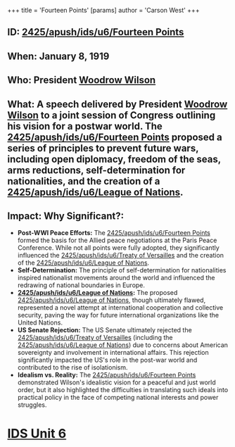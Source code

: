 +++
 title = 'Fourteen Points'
[params]
	author = 'Carson West'
+++
## ID: [2425/apush/ids/u6/Fourteen Points](./../2425/apush/ids/u6/fourteen-points/)

## When: January 8, 1919

## Who: President [Woodrow Wilson](./../woodrow-wilson/)

## What:  A speech delivered by President [Woodrow Wilson](./../woodrow-wilson/) to a joint session of Congress outlining his vision for a postwar world.  The [2425/apush/ids/u6/Fourteen Points](./../2425/apush/ids/u6/fourteen-points/) proposed a series of principles to prevent future wars, including open diplomacy, freedom of the seas, arms reductions, self-determination for nationalities, and the creation of a [2425/apush/ids/u6/League of Nations](./../2425/apush/ids/u6/league-of-nations/).

## Impact: Why Significant?:
* **Post-WWI Peace Efforts:**  The [2425/apush/ids/u6/Fourteen Points](./../2425/apush/ids/u6/fourteen-points/) formed the basis for the Allied peace negotiations at the Paris Peace Conference. While not all points were fully adopted, they significantly influenced the [2425/apush/ids/u6/Treaty of Versailles](./../2425/apush/ids/u6/treaty-of-versailles/) and the creation of the [2425/apush/ids/u6/League of Nations](./../2425/apush/ids/u6/league-of-nations/).
* **Self-Determination:** The principle of self-determination for nationalities inspired nationalist movements around the world and influenced the redrawing of national boundaries in Europe.
* **[2425/apush/ids/u6/League of Nations](./../2425/apush/ids/u6/league-of-nations/):** The proposed [2425/apush/ids/u6/League of Nations](./../2425/apush/ids/u6/league-of-nations/), though ultimately flawed, represented a novel attempt at international cooperation and collective security, paving the way for future international organizations like the United Nations.
* **US Senate Rejection:**  The US Senate ultimately rejected the [2425/apush/ids/u6/Treaty of Versailles](./../2425/apush/ids/u6/treaty-of-versailles/) (including the [2425/apush/ids/u6/League of Nations](./../2425/apush/ids/u6/league-of-nations/)) due to concerns about American sovereignty and involvement in international affairs. This rejection significantly impacted the US's role in the post-war world and contributed to the rise of isolationism.
* **Idealism vs. Reality:** The [2425/apush/ids/u6/Fourteen Points](./../2425/apush/ids/u6/fourteen-points/) demonstrated Wilson's idealistic vision for a peaceful and just world order, but it also highlighted the difficulties in translating such ideals into practical policy in the face of competing national interests and power struggles.

# [IDS Unit 6](./../ids-unit-6/)